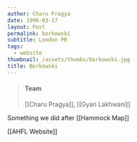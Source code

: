 ```yaml
---
author: Charu Pragya
date: 1996-03-17
layout: Post
permalink: borkowski
subtitle: London PR
tags:
  - website
thumbnail: /assets/thumbs/borkowski.jpg
title: Borkowski
---
```


> #### Team
> [[Charu Pragya]], [[Gyan Lakhwani]]


Something we did after [[Hammock Map]]

[[AHFL Website]]